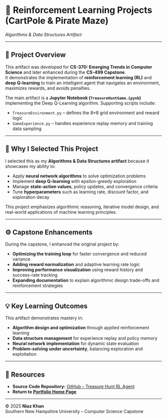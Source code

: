 # 🤖 Reinforcement Learning Projects (CartPole & Pirate Maze)
*Algorithms & Data Structures Artifact*

---

## 📖 Project Overview
This artifact was developed for **CS-370: Emerging Trends in Computer Science** and later enhanced during the **CS-499 Capstone**.  
It demonstrates the implementation of **reinforcement learning (RL)** and **deep Q-learning** to train an intelligent agent that navigates an environment, maximizes rewards, and avoids penalties.

The main artifact is a **Jupyter Notebook (`TreasureHuntGame.ipynb`)** implementing the Deep Q-Learning algorithm. Supporting scripts include:
- `TreasureEnvironment.py` – defines the 8×8 grid environment and reward logic  
- `GameExperience.py` – handles experience replay memory and training data sampling  

---

## 🎯 Why I Selected This Project
I selected this as my **Algorithms & Data Structures artifact** because it showcases my ability to:
- Apply **neural network algorithms** to solve optimization problems  
- Implement **deep Q-learning** with epsilon-greedy exploration  
- Manage **state-action values**, policy updates, and convergence criteria  
- Tune **hyperparameters** such as learning rate, discount factor, and exploration decay  

This project emphasizes algorithmic reasoning, iterative model design, and real-world applications of machine learning principles.

---

## ⚙️ Capstone Enhancements
During the capstone, I enhanced the original project by:
- **Optimizing the training loop** for faster convergence and reduced variance  
- **Adding reward normalization** and adaptive learning rate logic  
- **Improving performance visualization** using reward history and success-rate tracking  
- **Expanding documentation** to explain algorithmic design trade-offs and reinforcement strategies  

---

## 💡 Key Learning Outcomes
This artifact demonstrates mastery in:
- **Algorithm design and optimization** through applied reinforcement learning  
- **Data structure management** for experience replay and policy memory  
- **Neural network implementation** for dynamic state evaluation  
- **Problem-solving under uncertainty**, balancing exploration and exploitation  

---

## 🔗 Resources
- **Source Code Repository:** [GitHub – Treasure Hunt RL Agent](https://github.com/niazkhan0731/niazkhan0731.github.io/tree/main/artifacts/treasure-hunt)  
- **Return to [Portfolio Home Page](../../index.md)**

---

© 2025 **Niaz Khan**  
Southern New Hampshire University – Computer Science Capstone
